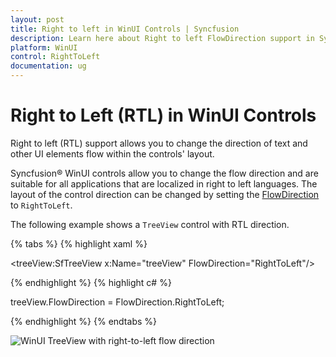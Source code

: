 ```yaml
---
layout: post
title: Right to left in WinUI Controls | Syncfusion
description: Learn here about Right to left FlowDirection support in Syncfusion WinUI Project Reunion controls and more details. 
platform: WinUI
control: RightToLeft
documentation: ug
---
```


# Right to Left (RTL) in WinUI Controls 

Right to left (RTL) support allows you to change the direction of text and other UI elements flow within the controls' layout. 
 
Syncfusion&reg; WinUI controls allow you to change the flow direction and are suitable for all applications that are localized in right to left languages. The layout of the control direction can be changed by setting the [FlowDirection](https://docs.microsoft.com/en-us/uwp/api/windows.ui.xaml.frameworkelement.flowdirection?view=winrt-19041) to `RightToLeft`. 

The following example shows a `TreeView` control with RTL direction.

{% tabs %}
{% highlight xaml %}

<treeView:SfTreeView x:Name="treeView" FlowDirection="RightToLeft"/>

{% endhighlight %}
{% highlight c# %}

treeView.FlowDirection = FlowDirection.RightToLeft;

{% endhighlight %}
{% endtabs %}

![WinUI TreeView with right-to-left flow direction](Common-images/winui-control-right-to-left-direction.png)